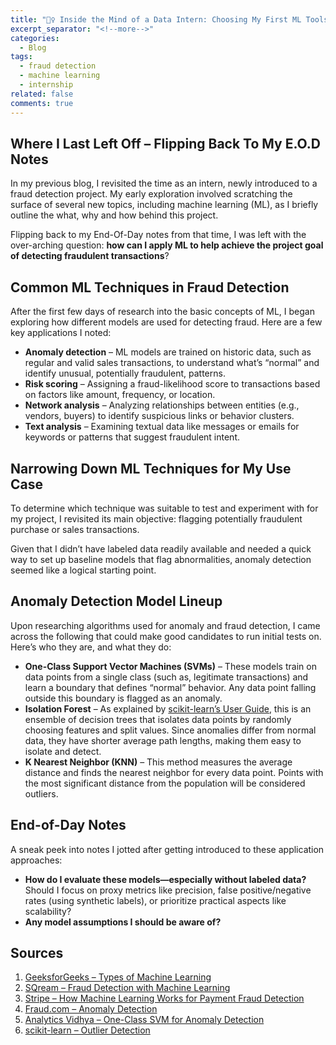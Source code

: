 ```yaml
---
title: "🕵️‍♀️ Inside the Mind of a Data Intern: Choosing My First ML Tools for Fraud Detection"
excerpt_separator: "<!--more-->"
categories:
  - Blog
tags:
  - fraud detection
  - machine learning
  - internship
related: false
comments: true
---
```


## Where I Last Left Off – Flipping Back To My E.O.D Notes
In my previous blog, I revisited the time as an intern, newly introduced to a fraud detection project. My early exploration involved scratching the surface of several new topics, including machine learning (ML), as I briefly outline the what, why and how behind this project. 

Flipping back to my End-Of-Day notes from that time, I was left with the over-arching question: **how can I apply ML to help achieve the project goal of detecting fraudulent transactions**?

<!--more-->

## Common ML Techniques in Fraud Detection

After the first few days of research into the basic concepts of ML, I began exploring how different models are used for detecting fraud. Here are a few key applications I noted:

- **Anomaly detection** – ML models are trained on historic data, such as regular and valid sales transactions, to understand what’s “normal” and identify unusual, potentially fraudulent, patterns.
- **Risk scoring** – Assigning a fraud-likelihood score to transactions based on factors like amount, frequency, or location.
- **Network analysis** – Analyzing relationships between entities (e.g., vendors, buyers) to identify suspicious links or behavior clusters.
- **Text analysis** – Examining textual data like messages or emails for keywords or patterns that suggest fraudulent intent.

## Narrowing Down ML Techniques for My Use Case

To determine which technique was suitable to test and experiment with for my project, I revisited its main objective: flagging potentially fraudulent purchase or sales transactions.

Given that I didn’t have labeled data readily available and needed a quick way to set up baseline models that flag abnormalities, anomaly detection seemed like a logical starting point.

## Anomaly Detection Model Lineup

Upon researching algorithms used for anomaly and fraud detection, I came across the following that could make good candidates to run initial tests on. Here’s who they are, and what they do:

- **One-Class Support Vector Machines (SVMs)** – These models train on data points from a single class (such as, legitimate transactions) and learn a boundary that defines “normal” behavior. Any data point falling outside this boundary is flagged as an anomaly.
- **Isolation Forest** – As explained by [scikit-learn’s User Guide](https://scikit-learn.org/stable/modules/outlier_detection.html), this is an ensemble of decision trees that isolates data points by randomly choosing features and split values. Since anomalies differ from normal data, they have shorter average path lengths, making them easy to isolate and detect.
- **K Nearest Neighbor (KNN)** – This method measures the average distance and finds the nearest neighbor for every data point. Points with the most significant distance from the population will be considered outliers.

## End-of-Day Notes

A sneak peek into notes I jotted after getting introduced to these application approaches:

- **How do I evaluate these models—especially without labeled data?** Should I focus on proxy metrics like precision, false positive/negative rates (using synthetic labels), or prioritize practical aspects like scalability?
- **Any model assumptions I should be aware of?**

## Sources

1. [GeeksforGeeks – Types of Machine Learning](https://www.geeksforgeeks.org/machine-learning/types-of-machine-learning/)
2. [SQream – Fraud Detection with Machine Learning](https://sqream.com/blog/fraud-detection-machine-learning/)
3. [Stripe – How Machine Learning Works for Payment Fraud Detection](https://stripe.com/resources/more/how-machine-learning-works-for-payment-fraud-detection-and-prevention)
4. [Fraud.com – Anomaly Detection](https://www.fraud.com/post/anomaly-detection)
5. [Analytics Vidhya – One-Class SVM for Anomaly Detection](https://www.analyticsvidhya.com/blog/2024/03/one-class-svm-for-anomaly-detection/)
6. [scikit-learn – Outlier Detection](https://scikit-learn.org/stable/modules/outlier_detection.html)

